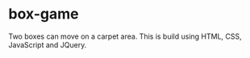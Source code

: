 # box-game
Two boxes can move on a carpet area. This is build using HTML, CSS, JavaScript and JQuery.
